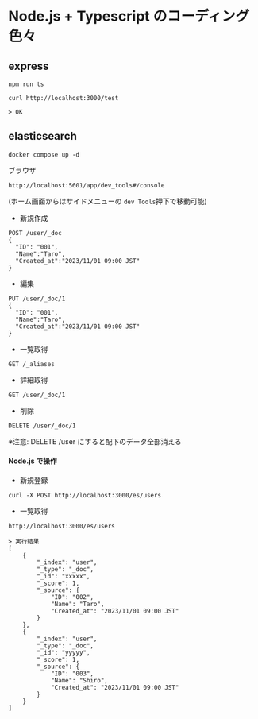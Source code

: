 # Node.js + Typescript のコーディング色々

## express

```
npm run ts
```

```
curl http://localhost:3000/test

> OK
```

## elasticsearch

```
docker compose up -d
```

ブラウザ

```
http://localhost:5601/app/dev_tools#/console
```

(ホーム画面からはサイドメニューの `dev Tools`押下で移動可能)

- 新規作成

```
POST /user/_doc
{
  "ID": "001",
  "Name":"Taro",
  "Created_at":"2023/11/01 09:00 JST"
}
```

- 編集

```
PUT /user/_doc/1
{
  "ID": "001",
  "Name":"Taro",
  "Created_at":"2023/11/01 09:00 JST"
}
```

- 一覧取得

```
GET /_aliases
```

- 詳細取得

```
GET /user/_doc/1
```

- 削除

```
DELETE /user/_doc/1
```

※注意: DELETE /user にすると配下のデータ全部消える

#### Node.js で操作

- 新規登録

```
curl -X POST http://localhost:3000/es/users
```

- 一覧取得

```
http://localhost:3000/es/users

> 実行結果
[
	{
		"_index": "user",
		"_type": "_doc",
		"_id": "xxxxx",
		"_score": 1,
		"_source": {
			"ID": "002",
			"Name": "Taro",
			"Created_at": "2023/11/01 09:00 JST"
		}
	},
	{
		"_index": "user",
		"_type": "_doc",
		"_id": "yyyyy",
		"_score": 1,
		"_source": {
			"ID": "003",
			"Name": "Shiro",
			"Created_at": "2023/11/01 09:00 JST"
		}
	}
]
```
